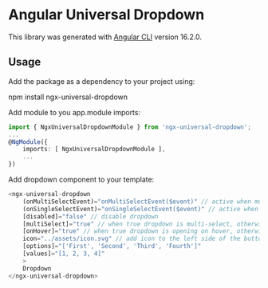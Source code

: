 # Angular Universal Dropdown

This library was generated with [Angular CLI](https://github.com/angular/angular-cli) version 16.2.0.

## Usage

Add the package as a dependency to your project using:

npm install ngx-universal-dropdown

Add module to you app.module imports:

```typescript
import { NgxUniversalDropdownModule } from 'ngx-universal-dropdown';
...
@NgModule({
    imports: [ NgxUniversalDropdownModule ],
    ...
})
```

Add dropdown component to your template:

```typescript
<ngx-universal-dropdown
    (onMultiSelectEvent)="onMultiSelectEvent($event)" // active when multiSelect is true
    (onSingleSelectEvent)="onSingleSelectEvent($event)" // active when multiSelect is false
    [disabled]="false" // disable dropdown
    [multiSelect]="true" // when true dropdown is multi-select, otherwise is single-select (default value: false)
    [onHover]="true" // when true dropdown is opening on hover, otherwise on click (default value: false)
    icon="../assets/icon.svg" // add icon to the left side of the button - optional
    [options]="['First', 'Second', 'Third', 'Fourth']"
    [values]="[1, 2, 3, 4]"
    >
    Dropdown
</ngx-universal-dropdown>
  ```